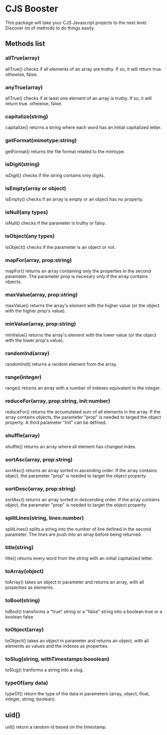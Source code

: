 # CJS Booster
This package will take your CJS Javascript projects to the next level. Discover lot of methods to do things easily.

## Methods list
### allTrue(array)
allTrue() checks if all elements of an array are truthy. If so, it will return true. othewise, false.

### anyTrue(array)
allTrue() checks if at least one element of an array is truthy. If so, it will return true. othewise, false.

### capitalize(string)
capitalize() returns a string where each word has an initial capitalized letter.

### getFormat(mimetype:string)
getFormat() returns the file format related to the mimtype.

### isDigit(string)
isDigit() checks if the string contains only digits.

### isEmpty(array or object)
isEmpty() checks if an array is empty or an object has no property.

### isNull(any types)
isNull() checks if the parameter is truthy or falsy.

### isObject(any types)
isObject() checks if the parameter is an object or not.

### mapFor(array, prop:string)
mapFor() returns an array containing only the properties in the second parameter. The parameter prop is necesary only if the array contains objects.

### maxValue(array, prop:string)
maxValue() returns the array's element with the higher value (or the object with the higher prop's value).

### minValue(array, prop:string)
minValue() returns the array's element with the lower value (or the object with the lower prop's value).

### randomInd(array)
randomInd() returns a random element from the array.

### range(integer)
range() returns an array with a number of indexes equivalent to the integer.

### reduceFor(array, prop:string, init:number)
reduceFor() returns the accumulated sum of all elements in the array. If the array contains objects, the parameter "prop" is needed to targed the object property. A third parameter "init" can be defined.

### shuffle(array)
shuffle() returns an array where all element has changed index.

### sortAsc(array, prop:string)
sortAsc() returns an array sorted in ascending order. If the array contains object, the parameter "prop" is needed to target the object property.

### sortDesc(array, prop:string)
sortAsc() returns an array sorted in descending order. If the array contains object, the parameter "prop" is needed to target the object property.

### splitLines(string, lines:number)
splitLines() splits a string into the number of line defined in the second parameter. The lines are push into an array before being returned.

### title(string)
title() returns every word from the string with an initial capitalized letter.

### toArray(object)
toArray() takes an object in parameter and returns an array, with all properties as elements.

### toBool(string)
toBool() transforms a "true" string or a "false" string into a boolean true or a boolean false.

### toObject(array)
toObject() takes an object in parameter and returns an object, with all elements as values and the indexes as properties.

### toSlug(string, withTimestamps:booolean)
toSlug() tranforms a string into a slug.

### typeOf(any data)
typeOf() return the type of the data in parameters (array, object, float, integer, string, boolean).

## uid()
uid() return a random id based on the timestamp.

